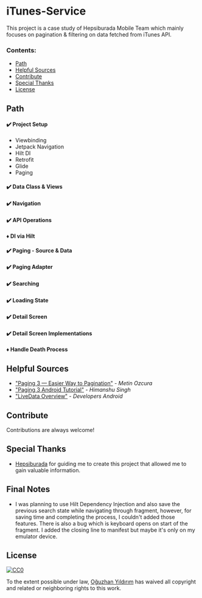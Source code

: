 # iTunes-Service
This project is a case study of Hepsiburada Mobile Team which mainly focuses on pagination &amp; filtering on data fetched from iTunes API. 

### Contents:
  - [Path](#path)      
  - [Helpful Sources](#helpful-sources)
  - [Contribute](#contribute)
  - [Special Thanks](#special-thanks)
  - [License](#license)

## Path

#### ✔️ Project Setup
  - Viewbinding
  - Jetpack Navigation
  - Hilt DI
  - Retrofit
  - Glide
  - Paging

#### ✔️ Data Class & Views
#### ✔️ Navigation
#### ✔️ API Operations
#### ♦️ DI via Hilt
#### ✔️ Paging - Source & Data
#### ✔️ Paging Adapter
#### ✔️ Searching
#### ✔️ Loading State
#### ✔️ Detail Screen
#### ✔️ Detail Screen Implementations
#### ♦️ Handle Death Process
 




## Helpful Sources
- ["Paging 3 — Easier Way to Pagination"](https://proandroiddev.com/paging-3-easier-way-to-pagination-part-1-584cad1f4f61) - *Metin Ozcura*
- ["Paging 3 Android Tutorial"](https://blog.mindorks.com/paging-3-tutorial) - *Himanshu Singh*
- ["LiveData Overview"](https://developer.android.com/topic/libraries/architecture/livedata) - *Developers Android*

## Contribute

Contributions are always welcome!

## Special Thanks
- [Hepsiburada](https://www.hepsiburada.com/) for guiding me to create this project that allowed me to gain valuable information.

## Final Notes
- I was planning to use Hilt Dependency Injection and also save the previous search state while navigating through fragment, however, for saving time and completing the process, I couldn't added those features. There is also a bug which is keyboard opens on start of the fragment. I added the closing line to manifest but maybe it's only on my emulator device. 

## License 

[![CC0](https://licensebuttons.net/p/zero/1.0/88x31.png)](https://creativecommons.org/publicdomain/zero/1.0/)

To the extent possible under law, [Oğuzhan Yıldırım](https://yildirimoguzhan.com/) has waived all copyright and related or neighboring rights to this work.
